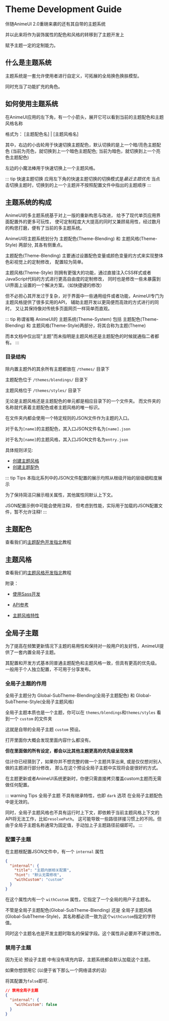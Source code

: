 # Theme Development Guide

伴随AnimeUI 2.0重磅来袭的还有其自带的主题系统

并以此来将作为装饰属性的配色和风格的转移到了主题开发上

赋予主题一定的定制能力。

## 什么是主题系统

主题系统是一套允许使用者进行自定义，可拓展的全局换色换肤模型。

同时充当了功能扩充的角色。

## 如何使用主题系统

在AnimeUI应用的左下角，有一个小箭头，展开它可以看到当前的主题配色和主题风格名称

格式为： \[主题配色名] | \[主题风格名] 

其中，右边的小齿轮用于快速切换主题配色，默认切换的是上一个暗/亮色主题配色
(当前为亮色，就切换到上一个暗色主题配色; 当前为暗色，就切换到上一个亮色主题配色)

左边的小魔法棒用于快速切换上一个主题风格。

::: tip 快速主题切换
应用左下角的快速主题切换的切换模式是*最近主题优先*
当点击切换主题时，切换到的上一个主题并不按照配置文件中指出的主题顺序
:::


## 主题系统的构成

AnimeUI的多主题系统基于对上一版的重新构思与改进，
给予了现代单页应用界面配置外的更多可玩性，
使可定制程度大大提高的同时又兼顾易用性，经过数月的构思打磨，便有了当前的多主题系统。

AnimeUI将主题系统划分为 主题配色(Theme-Blending) 和 主题风格(Theme-Style) 两部分,
其各有侧重点。

主题配色(Theme-Blending) 主要通过设置配色变量或颜色变量的方式来实现整体色彩视觉上的定制修改，
配置较为简单。

主题风格(Theme-Style) 则拥有更强大的功能，通过直接注入CSS样式或者JavaScript代码的方式进行更高自由度的定制修改，
同时也是修改一些未暴露到UI界面上设置的一个解决方案。（如快捷键的修改）

但不必担心其开发过于复杂，对于界面中一些通用组件或者功能，AnimeUI专门为主题风格提供了很多实用的API，
辅助主题开发以更简便而高效的方式进行的同时，
又让其保持像对传统多页面网页一样简单而直观。

::: tip 称谓省略
AnimeUI的 主题系统(Theme-System) 包括 主题配色(Theme-Blending) 和 主题风格(Theme-Style)两部分，将其合称为主题(Theme)

而本文档中仅出现"主题"而未指明是主题风格还是主题配色的时候就通指二者都有。
:::

### 目录结构

除内置主题外的其余所有主题都放在 `/themes/` 目录下

主题配色位于 `/themes/blendings/` 目录下

主题风格位于 `/themes/styles/` 目录下

无论是主题风格还是主题配色的单元都是相应目录下的一个文件夹。
而文件夹的名称就代表着主题配色或者主题风格的唯一标识。

在文件夹内都会使用一个特定规则的JSON文件作为主题的入口。

对于名为`[name]`的主题配色，其入口JSON文件名为`[name].json`

对于名为`[name]`的主题风格，其入口JSON文件名为`entry.json`

具体规则详见:
- [创建主题风格](style#创建主题风格)
- [创建主题配色](blending#创建主题配色)

::: tip Tips
本指北系列中的JSON文件配置的展示均照从根级开始的层级细粒度展示

为了保持简洁只展示相关属性，其他属性同默认上下文。

JSON配置示例中可能会使用注释，
但考虑到性能，实际用于加载的JSON配置文件，暂不允许注释!
:::


## 主题配色

查看我们的[主题配色开发指北](blending/)教程

<!-- 附录：
- [使用Sass开发](style/helper)教程 -->

<!-- - [主题配色特性说明]() -->


## 主题风格

查看我们的[主题风格开发指北](style/)教程

附录：
- [使用Sass开发](style/helper)

- [API参考](style/api-config)

- [主题风格特性](style/features)



## 全局子主题

为了提高在频繁更新情况下主题的易用性和保持对一般用户的友好性，AnimeUI提供了一套内置全局子主题。

其配置和开发方式基本同普通主题配色和主题风格一致，但具有更高的优先级。
一般用于个人独立配置，不可用于分享发布。


### 全局子主题的作用

全局子主题分为 Global-SubTheme-Blending(全局子主题配色) 和 Global-SubTheme-Style(全局子主题风格)

全局子主题本质也是一个主题，你可以在 `themes/blendings`和`themes/styles` 看到一个 `custom` 的文件夹

这就是自带的全局子主题 `custom` 预设。

打开里面你大概会发现里面内容什么都没有。

**但在里面做的所有设定，都会以比其他主题更高的优先级呈现效果**

估计你已经猜到了，如果你并不想完整的做一个主题共享出来,
或是仅仅想对别人做的主题进行部分修改，
那么在这个预设全局子主题中实现将会是很好的方式。

在主题更新或者AnimeUI系统更新时，你便只需直接拷贝覆盖custom主题而无需做任何配置。

::: warning Tips
全局子主题 不具有继承特性，也即 `dark` 选项 在全局子主题配色中是无效的。

同时，全局子主题风格也不具有运行时上下文，即依赖于当前主题风格上下文的API将无法工作，比如`resolvePath`。
这可能导致一些路径拼接习惯上的不同。但由于全局子主题名称通常为固定值，手动加上子主题路径前缀即可。
:::


### 配置子主题

在主题根配置JSON文件中，有一个 `internal` 属性
```json
{
  "internal": {
    "title": "主题内嵌相关配置",
    "hint": "默认无需修改",
    "withCustom": "custom"
  }
}
```
在这个属性内有一个 `withCustom` 属性，它指定了一个全局的用户子主题名。

不管是全局子主题配色(Global-SubTheme-Blending) 还是 全局子主题风格(Global-SubTheme-Style)，其名称都必须一致为这个`withCustom`指定的字符值。

同时这个主题名也是开发主题时取名的保留字段。这个属性非必要并不建议修改。


### 禁用子主题

因为无论 预设子主题 中有没有填充内容，主题系统都会默认加载这个主题。

如果你想禁用它 (以便于省下那么一个网络请求的话)

将其配置为`false`即可.

```json
// 禁用全局子主题
{
  "internal": {
    "withCustom": false
  }
}
```
